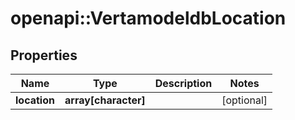 # openapi::VertamodeldbLocation


## Properties
Name | Type | Description | Notes
------------ | ------------- | ------------- | -------------
**location** | **array[character]** |  | [optional] 



